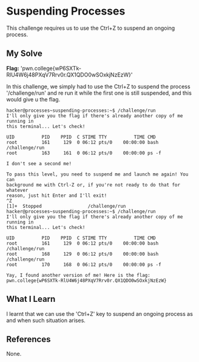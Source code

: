 # Suspending Processes
This challenge requires us to use the Ctrl+Z to suspend an ongoing process.
## My Solve
**Flag:** 'pwn.college{wP6SXTk-RlU4W6j48PXqV7Rrv0r.QX1QDO0wSOxkjNzEzW}'

In this challenge, we simply had to use the Ctrl+Z to suspend the process '/challenge/run' and re run it while the first one
is still suspended, and this would give u the flag.
```
hacker@processes~suspending-processes:~$ /challenge/run
I'll only give you the flag if there's already another copy of me running in
this terminal... Let's check!

UID          PID    PPID  C STIME TTY          TIME CMD
root         161     129  0 06:12 pts/0    00:00:00 bash /challenge/run
root         163     161  0 06:12 pts/0    00:00:00 ps -f

I don't see a second me!

To pass this level, you need to suspend me and launch me again! You can
background me with Ctrl-Z or, if you're not ready to do that for whatever
reason, just hit Enter and I'll exit!
^Z
[1]+  Stopped                 /challenge/run
hacker@processes~suspending-processes:~$ /challenge/run
I'll only give you the flag if there's already another copy of me running in
this terminal... Let's check!

UID          PID    PPID  C STIME TTY          TIME CMD
root         161     129  0 06:12 pts/0    00:00:00 bash /challenge/run
root         168     129  0 06:12 pts/0    00:00:00 bash /challenge/run
root         170     168  0 06:12 pts/0    00:00:00 ps -f

Yay, I found another version of me! Here is the flag:
pwn.college{wP6SXTk-RlU4W6j48PXqV7Rrv0r.QX1QDO0wSOxkjNzEzW}
```

## What I Learn
I learnt that we can use the 'Ctrl+Z' key to suspend an ongoing process as and when such situation arises.
## References
None.

